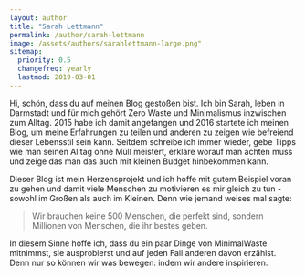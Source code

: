 ```yaml
---
layout: author
title: "Sarah Lettmann"
permalink: /author/sarah-lettmann
image: /assets/authors/sarahlettmann-large.png"
sitemap:
  priority: 0.5
  changefreq: yearly
  lastmod: 2019-03-01
---
```

Hi, schön, dass du auf meinen Blog gestoßen bist. Ich bin Sarah, leben in Darmstadt und für mich gehört Zero Waste und Minimalismus inzwischen zum Alltag. 2015 habe ich damit angefangen und 2016 startete ich meinen Blog, um meine Erfahrungen zu teilen und anderen zu zeigen wie befreiend dieser Lebensstil sein kann. Seitdem schreibe ich immer wieder, gebe Tipps wie man seinen Alltag ohne Müll meistert, erkläre worauf man achten muss und zeige das man das auch mit kleinen Budget hinbekommen kann.

Dieser Blog ist mein Herzensprojekt und ich hoffe mit gutem Beispiel voran zu gehen und damit viele Menschen zu motivieren es mir gleich zu tun - sowohl im Großen als auch im Kleinen. Denn wie jemand weises mal sagte:

> Wir brauchen keine 500 Menschen, die perfekt sind, sondern Millionen von Menschen, die ihr bestes geben.

In diesem Sinne hoffe ich, dass du ein paar Dinge von MinimalWaste mitnimmst, sie ausprobierst und auf jeden Fall anderen davon erzählst. Denn nur so können wir was bewegen: indem wir andere inspirieren.
